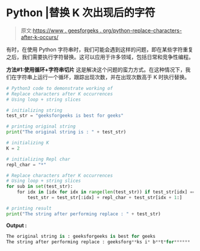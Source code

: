 # Python |替换 K 次出现后的字符

> 原文:[https://www . geesforgeks . org/python-replace-characters-after-k-occurs/](https://www.geeksforgeeks.org/python-replace-characters-after-k-occurrences/)

有时，在使用 Python 字符串时，我们可能会遇到这样的问题，即在某些字符重复之后，我们需要执行字符替换。这可以应用于许多领域，包括日常和竞争性编程。

**方法#1:使用循环+字符串切片**
这是解决这个问题的蛮力方式。在这种情况下，我们在字符串上运行一个循环，跟踪出现次数，并在出现次数高于 K 时执行替换。

```py
# Python3 code to demonstrate working of 
# Replace characters after K occurrences
# Using loop + string slices

# initializing string
test_str = "geeksforgeeks is best for geeks"

# printing original string
print("The original string is : " + test_str)

# initializing K 
K = 2

# initializing Repl char
repl_char = "*"

# Replace characters after K occurrences
# Using loop + string slices
for sub in set(test_str):
    for idx in [idx for idx in range(len(test_str)) if test_str[idx] == sub][K:]:
        test_str = test_str[:idx] + repl_char + test_str[idx + 1:]

# printing result 
print("The string after performing replace : " + test_str) 
```

**Output :**

```py
The original string is : geeksforgeeks is best for geeks
The string after performing replace : geeksforg**ks i* b**t*for******

```